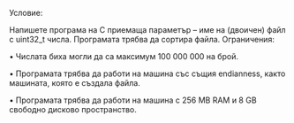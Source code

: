 Условие:

Напишете програма на C приемаща параметър – име на (двоичен) файл с uint32_t
числа. Програмата трябва да сортира файла. Ограничения:

• Числата биха могли да са максимум 100 000 000 на брой.

• Програмата трябва да работи на машина със същия endianness, както машината, която е
създала файла.

• Програмата трябва да работи на машина с 256 MB RAM и 8 GB свободно дисково пространство.
